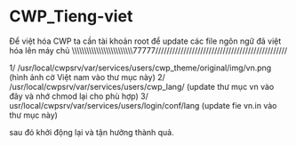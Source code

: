 # CWP_Tieng-viet

Để việt hóa CWP ta cần tài khoản root
để update các file ngôn ngữ đã việt hóa lên máy chủ
\\\\\\\\\\\\\\\\\\\\\\\\\\\\\\\\\\\\\\\\\\\\\\\\\77777///////////////////////////////////////////////

1/
/usr/local/cwpsrv/var/services/users/cwp_theme/original/img/vn.png (hình ảnh cờ Việt nam vào thư mục này)
2/ 
/usr/local/cwpsrv/var/services/users/cwp_lang/   (update thư mục vn vào đây và nhớ chmod lại cho phù hợp)
3/
usr/local/cwpsrv/var/services/users/login/conf/lang (update fie vn.in vào thư mục này)

sau đó khởi động lại và tận hưởng thành quả.
